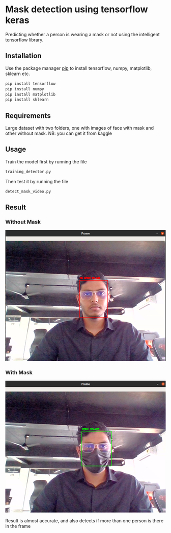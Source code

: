 # Mask detection using tensorflow keras

Predicting whether a person is wearing a mask or not using the intelligent tensorflow library.

## Installation

Use the package manager [pip](https://pip.pypa.io/en/stable/) to install tensorflow, numpy, matplotlib, sklearn etc.

```bash
pip install tensorflow
pip install numpy
pip install matplotlib
pip install sklearn
```

## Requirements
Large dataset with two folders, one with images of face with mask and other without mask.
NB: you can get it from kaggle

## Usage

Train the model first by running the file
```bash
training_detector.py
```
Then test it by running the file
```bash
detect_mask_video.py
```
## Result
### Without Mask
![without_mask](without_mask.png)
### With Mask
![with_mask](with_mask.png)

Result is almost accurate, and also detects if more than one person is there in the frame

